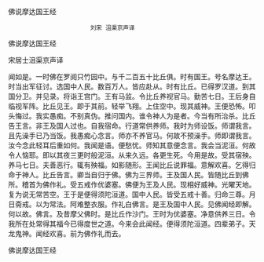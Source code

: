   佛说摩达国王经  

                        　　刘宋 沮渠京声译  

佛说摩达国王经  

宋居士沮渠京声译  

闻如是。一时佛在罗阅只竹园中。与千二百五十比丘俱。时有国王。号名摩达王。时当出军征讨。选国中人民。数百万人。皆应赴从。时有比丘。已得罗汉道。到其国分卫。并见录。将诣王宫门。王有马监。令比丘养视官马。勤苦七日。王后身自临视军阵。比丘见王。即于其前。轻举飞翔。上住空中。现其威神。王便恐怖。叩头悔过。我实愚痴。不别真伪。推问国内。谁令神人为是者。今当有所治杀。比丘告王言。非王及国人过也。自我宿命。行道常供养师。我时为师设饭。师谓我言。且先澡手已乃当饭。我愚痴心念言。师亦不养官马。何故不预澡手。师即谓我言。汝今念此轻耳后重如何。我闻是语。便愁忧。师知其意便念言。我会当泥洹。何故令人恼耶。即以其夜三更时般泥洹。从来久远。各更生死。今用是故。受其宿殃。养马七日。夫善恶行。辄有殃福。如影随形。王闻比丘说罪福。意解欢喜。乞得归命于神人。比丘告言。卿当自归于佛。佛为三界师。王及国人民。皆随比丘到佛所。稽首为佛作礼。受五戒作优婆塞。佛便为王及人民。现相好威神。光曜天地。复为说无常苦空。王于是便得须陀洹道。国中人民。皆受五戒十善。归命三尊。月日斋戒。以为常法。阿难整衣服。作礼白佛言。是王及国中人民。见佛闻经即解。何以故。佛言。及昔摩父佛时。是比丘作沙门。王时为优婆塞。净意供养三日。令我所在处常得其福今已得度世之道。今来会此闻经。便得须陀洹道。四辈弟子。天龙鬼神。闻经欢喜。前为佛作礼而去。  

佛说摩达国王经  
